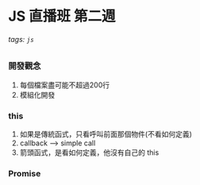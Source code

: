 JS 直播班 第二週
===
###### tags: `js`
### 開發觀念
1. 每個檔案盡可能不超過200行
2. 模組化開發

### this
1. 如果是傳統函式，只看呼叫前面那個物件(不看如何定義)
2. callback --> simple call
3. 箭頭函式，是看如何定義，他沒有自己的 this

### Promise 